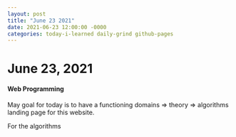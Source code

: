 ```yaml
---
layout: post
title: "June 23 2021"
date: 2021-06-23 12:00:00 -0000
categories: today-i-learned daily-grind github-pages
---
```


# June 23, 2021

#### Web Programming

May goal for today is to have a functioning domains => theory => algorithms landing page for this website.

For the algorithms 